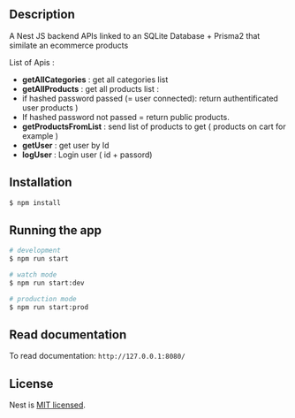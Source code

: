 ## Description

A Nest JS backend APIs linked to an SQLite Database + Prisma2 that similate an ecommerce products

List of Apis :

- **getAllCategories** : get all categories list
- **getAllProducts** : get all products list :
 - if hashed password passed (= user connected): return authentificated user products )
 - If hashed password not passed = return public products.
- **getProductsFromList** : send list of products to get ( products on cart for example )
- **getUser** : get user by Id
- **logUser** : Login user ( id + passord)

## Installation

```bash
$ npm install
```

## Running the app

```bash
# development
$ npm run start

# watch mode
$ npm run start:dev

# production mode
$ npm run start:prod
```

## Read documentation

To read documentation: `http://127.0.0.1:8080/`

## License

Nest is [MIT licensed](LICENSE).
